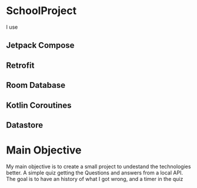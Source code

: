 # SchoolProject
I use 
## Jetpack Compose
## Retrofit
## Room Database
## Kotlin Coroutines
## Datastore

# Main Objective
My main objective is to create a small project to undestand the technologies better.
A simple quiz getting the Questions and answers from a local API. 
The goal  is to have an history of what I got wrong, and a timer in the quiz

